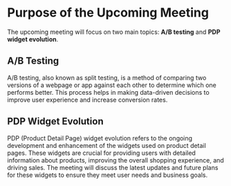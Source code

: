 # Purpose of the Upcoming Meeting

The upcoming meeting will focus on two main topics: **A/B testing** and **PDP widget evolution**. 

## A/B Testing

A/B testing, also known as split testing, is a method of comparing two versions of a webpage or app against each other to determine which one performs better. This process helps in making data-driven decisions to improve user experience and increase conversion rates.

## PDP Widget Evolution

PDP (Product Detail Page) widget evolution refers to the ongoing development and enhancement of the widgets used on product detail pages. These widgets are crucial for providing users with detailed information about products, improving the overall shopping experience, and driving sales. The meeting will discuss the latest updates and future plans for these widgets to ensure they meet user needs and business goals.